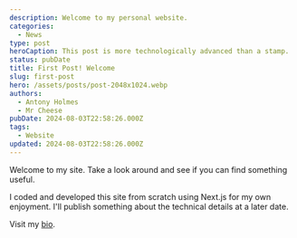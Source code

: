 ```yaml
---
description: Welcome to my personal website.
categories:
  - News
type: post
heroCaption: This post is more technologically advanced than a stamp.
status: pubDate
title: First Post! Welcome
slug: first-post
hero: /assets/posts/post-2048x1024.webp
authors:
  - Antony Holmes
  - Mr Cheese
pubDate: 2024-08-03T22:58:26.000Z
tags:
  - Website
updated: 2024-08-03T22:58:26.000Z
---
```


Welcome to my site. Take a look around and see if you can find something useful.

<!-- end -->

I coded and developed this site from scratch using Next.js for my own enjoyment. I'll publish something about the technical details at
a later date.

Visit my [bio](/people/antony-holmes).
